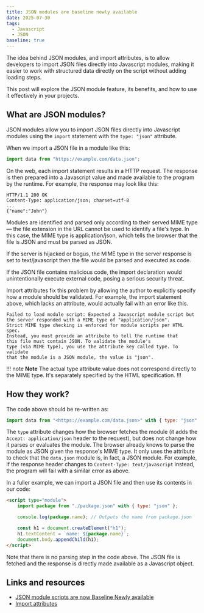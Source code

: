 ```yaml
---
title: JSON modules are baseline newly available
date: 2025-07-30
tags:
  - Javascript
  - JSON
baseline: true
---
```


<baseline-status featureId="json-modules"></baseline-status>

The idea behind JSON modules, and import attributes, is to allow developers to import JSON files directly into Javascript modules, making it easier to work with structured data directly on the script without adding loading steps.

This post will explore the JSON module feature, its benefits, and how to use it effectively in your projects.

## What are JSON modules?

JSON modules allow you to import JSON files directly into Javascript modules using the `import` statement with the `type: "json"` attribute.

When we import a JSON file in a module like this:

```js
import data from "https://example.com/data.json";
```

On the web, each import statement results in a HTTP request. The response is then prepared into a Javascript value and made available to the program by the runtime. For example, the response may look like this:

```http
HTTP/1.1 200 OK
Content-Type: application/json; charset=utf-8
...
{"name":"John"}
```

Modules are identified and parsed only according to their served MIME type — the file extension in the URL cannot be used to identify a file's type. In this case, the MIME type is application/json, which tells the browser that the file is JSON and must be parsed as JSON.

If the server is hijacked or bogus, the MIME type in the server response is set to text/javascript  then the file would be parsed and executed as code.

If the JSON file contains malicious code, the import declaration would unintentionally execute external code, posing a serious security threat.

Import attributes fix this problem by allowing the author to explicitly specify how a module should be validated. For example, the import statement above, which lacks an attribute, would actually fail with an error like this.

```text
Failed to load module script: Expected a Javascript module script but
the server responded with a MIME type of "application/json".
Strict MIME type checking is enforced for module scripts per HTML spec.
Instead, you must provide an attribute to tell the runtime that
this file must contain JSON. To validate the module's
type (via MIME type), you use the attribute key called type. To validate
that the module is a JSON module, the value is "json".
```

!!! note **Note**
The actual type attribute value does not correspond directly to the MIME type. It's separately specified by the HTML specification.
!!!


## How they work?

The code above should be re-written as:

```js
import data from "<https://example.com/data.json>" with { type: "json" };
```

The `type` attribute changes how the browser fetches the module (it adds the `Accept: application/json` header to the request), but does not change how it parses or evaluates the module. The browser already knows to parse the module as JSON given the response's MIME type. It only uses the attribute to check that the `data.json` module is, in fact, a JSON module. For example, if the response header changes to `Content-Type: text/javascript` instead, the program will fail with a similar error as above.

In a fuller example, we can import a JSON file and then use its contents in our code:

```html
<script type="module">
	import package from "./package.json" with { type: "json" };

	console.log(package.name); // Outputs the name from package.json

	const h1 = document.createElement("h1");
	h1.textContent = `name: ${package.name}`;
	document.body.appendChild(h1);
</script>
```

Note that there is no parsing step in the code above. The JSON file is fetched and the response is directly made available as a Javascript object.

## Links and resources

* [JSON module scripts are now Baseline Newly available](https://web.dev/blog/json-imports-baseline-newly-available)
* [Import attributes](https://developer.mozilla.org/en-US/docs/Web/Javascript/Reference/Statements/import/with)
